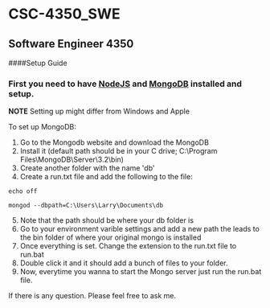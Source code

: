 # CSC-4350_SWE
## Software Engineer 4350



####Setup Guide
### First you need to have [NodeJS](https://nodejs.org/en/) and [MongoDB](https://www.mongodb.com/download-center?jmp=docs&_ga=1.25607093.905004982.1477408473#community) installed and setup. 

**NOTE** Setting up might differ from Windows and Apple


To set up MongoDB:

1. Go to the Mongodb website and download the MongoDB
2. Install it (default path should be in your C drive; C:\Program Files\MongoDB\Server\3.2\bin)
3. Create another folder with the name 'db'
4. Create a run.txt file and add the following to the file:
~~~~
echo off

mongod --dbpath=C:\Users\Larry\Documents\db
~~~~

5. Note that the path should be where your db folder is
6. Go to your environment varible settings and add a new path the leads to the bin folder of where your original mongo is installed
7. Once everything is set. Change the extension to the run.txt file to run.bat
8. Double click it and it should add a bunch of files to your folder.
9. Now, everytime you wanna to start the Mongo server just run the run.bat file.


If there is any question. Please feel free to ask me.


